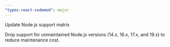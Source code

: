 ```yaml
---
"types-react-codemod": major
---
```


Update Node.js support matrix

Drop support for unmaintained Node.js versions (14.x, 16.x, 17.x, and 19.x) to reduce maintenance cost.
